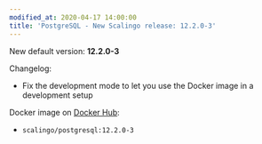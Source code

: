 ```yaml
---
modified_at: 2020-04-17 14:00:00
title: 'PostgreSQL - New Scalingo release: 12.2.0-3'
---
```


New default version: **12.2.0-3**

Changelog:
- Fix the development mode to let you use the Docker image in a development setup

Docker image on [Docker Hub](https://hub.docker.com/r/scalingo/postgresql):

* `scalingo/postgresql:12.2.0-3`
